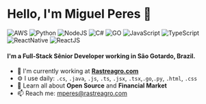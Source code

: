 # Hello, I'm Miguel Peres 👋

![AWS](https://img.shields.io/badge/AWS-Intermediate-blue)
![Python](https://img.shields.io/badge/Python-Expert-orange)
![NodeJS](https://img.shields.io/badge/Node%20JS-Expert-green)
![C#](https://img.shields.io/badge/CSharp-Intermediate-green)
![GO](https://img.shields.io/badge/GO-Intermediate-lightgrey)
![JavaScript](https://img.shields.io/badge/JavaScript-Expert-yellow)
![TypeScript](https://img.shields.io/badge/TypeScript-Expert-lightgrey)
![ReactNative](https://img.shields.io/badge/React%20Native-Expert-9cf)
![ReactJS](https://img.shields.io/badge/React%20JS-Expert-9cf)

#### I'm a Full-Stack Sênior Developer working in São Gotardo, Brazil.

- 🏢 I'm currently working at **[Rastreagro.com](https://rastreagro.com)**
- ⚙️ I use daily: `.cs`, `.java`, `.js`, `.ts`,  `.jsx`, `.tsx`,`.go`,`.py`, `.html`, `.css`
- 🌱 Learn all about **Open Source** and **Financial Market**
- 📫 Reach me: [mperes@rastreagro.com](mailto://mperes@rastreagro.com)
